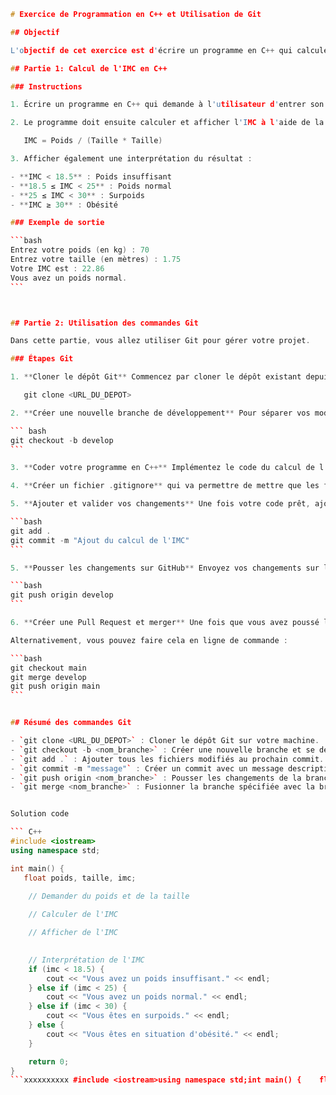 ````C++
# Exercice de Programmation en C++ et Utilisation de Git

## Objectif

L'objectif de cet exercice est d'écrire un programme en C++ qui calcule l'IMC (Indice de Masse Corporelle) d'une personne en fonction de son poids et de sa taille. Ensuite, vous utiliserez Git pour gérer le développement de votre programme. Vous apprendrez à cloner un dépôt, créer une branche, faire des commits, pousser vos changements et enfin faire un merge.

## Partie 1: Calcul de l'IMC en C++

### Instructions

1. Écrire un programme en C++ qui demande à l'utilisateur d'entrer son **poids** (en kilogrammes) et sa **taille** (en mètres).

2. Le programme doit ensuite calculer et afficher l'IMC à l'aide de la formule :

   IMC = Poids / (Taille * Taille)

3. Afficher également une interprétation du résultat :

- **IMC < 18.5** : Poids insuffisant
- **18.5 ≤ IMC < 25** : Poids normal
- **25 ≤ IMC < 30** : Surpoids
- **IMC ≥ 30** : Obésité

### Exemple de sortie

```bash
Entrez votre poids (en kg) : 70
Entrez votre taille (en mètres) : 1.75
Votre IMC est : 22.86
Vous avez un poids normal.
```



## Partie 2: Utilisation des commandes Git

Dans cette partie, vous allez utiliser Git pour gérer votre projet.

### Étapes Git

1. **Cloner le dépôt Git** Commencez par cloner le dépôt existant depuis GitHub en utilisant la commande suivante :

   git clone <URL_DU_DEPOT>

2. **Créer une nouvelle branche de développement** Pour séparer vos modifications de la branche principale, créez une nouvelle branche :

``` bash
git checkout -b develop
```

3. **Coder votre programme en C++** Implémentez le code du calcul de l'IMC dans cette branche `develop`.

4. **Créer un fichier .gitignore** qui va permettre de mettre que les fichiers utiles au projet.

5. **Ajouter et valider vos changements** Une fois votre code prêt, ajoutez vos fichiers et faites un commit :

```bash
git add .	
git commit -m "Ajout du calcul de l'IMC"
```

5. **Pousser les changements sur GitHub** Envoyez vos changements sur le dépôt distant :

```bash
git push origin develop
```

6. **Créer une Pull Request et merger** Une fois que vous avez poussé les changements, allez sur GitHub et créez une Pull Request pour fusionner la branche `develop` dans `main`. Après validation, mergez les branches.

Alternativement, vous pouvez faire cela en ligne de commande :

```bash
git checkout main
git merge develop
git push origin main
```


## Résumé des commandes Git

- `git clone <URL_DU_DEPOT>` : Cloner le dépôt Git sur votre machine.
- `git checkout -b <nom_branche>` : Créer une nouvelle branche et se déplacer dessus.
- `git add .` : Ajouter tous les fichiers modifiés au prochain commit.
- `git commit -m "message"` : Créer un commit avec un message descriptif.
- `git push origin <nom_branche>` : Pousser les changements de la branche sur le dépôt distant.
- `git merge <nom_branche>` : Fusionner la branche spécifiée avec la branche courante.


Solution code 

``` C++
#include <iostream>
using namespace std;

int main() {
   float poids, taille, imc;

    // Demander du poids et de la taille
	
    // Calculer de l'IMC

    // Afficher de l'IMC
    

    // Interprétation de l'IMC
    if (imc < 18.5) {
        cout << "Vous avez un poids insuffisant." << endl;
    } else if (imc < 25) {
        cout << "Vous avez un poids normal." << endl;
    } else if (imc < 30) {
        cout << "Vous êtes en surpoids." << endl;
    } else {
        cout << "Vous êtes en situation d'obésité." << endl;
    }

    return 0;
}
```xxxxxxxxxx #include <iostream>using namespace std;int main() {    float poids, taille, imc;    // Demande du poids et de la taille    cout << "Entrez votre poids (en kg) : ";    cin >> poids;    cout << "Entrez votre taille (en metres) : ";    cin >> taille;    // Calcul de l'IMC    imc = poids / (taille * taille);    // Affichage de l'IMC    cout << "Votre IMC est : " << imc << endl;    // Interprétation de l'IMC    if (imc < 18.5) {        cout << "Vous avez un poids insuffisant." << endl;    } else if (imc < 25) {        cout << "Vous avez un poids normal." << endl;    } else if (imc < 30) {        cout << "Vous êtes en surpoids." << endl;    } else {        cout << "Vous êtes en situation d'obésité." << endl;    }    return 0;}C++
````